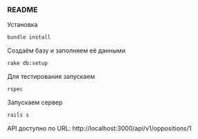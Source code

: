 ### README

Установка

```bash
bundle install
```

Создаём базу и заполняем её данными

```bash
rake db:setup
```

Для тестирования запускаем

```bash
rspec
```

Запускаем сервер
```bash
rails s
```


API доступно по URL: http://localhost:3000/api/v1/oppositions/1